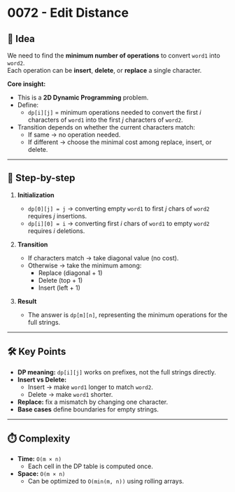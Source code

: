 # 0072 - Edit Distance  

## 🧠 Idea  

We need to find the **minimum number of operations** to convert `word1` into `word2`.  
Each operation can be **insert**, **delete**, or **replace** a single character.  

**Core insight:**  
- This is a **2D Dynamic Programming** problem.  
- Define:  
  - `dp[i][j]` = minimum operations needed to convert the first *i* characters of `word1` into the first *j* characters of `word2`.  
- Transition depends on whether the current characters match:  
  - If same → no operation needed.  
  - If different → choose the minimal cost among replace, insert, or delete.  

---

## 🔁 Step-by-step  

1. **Initialization**  
   - `dp[0][j] = j` → converting empty `word1` to first *j* chars of `word2` requires *j* insertions.  
   - `dp[i][0] = i` → converting first *i* chars of `word1` to empty `word2` requires *i* deletions.  

2. **Transition**  
   - If characters match → take diagonal value (no cost).  
   - Otherwise → take the minimum among:  
     - Replace (diagonal + 1)  
     - Delete (top + 1)  
     - Insert (left + 1)  

3. **Result**  
   - The answer is `dp[m][n]`, representing the minimum operations for the full strings.  

---

## 🛠️ Key Points  

- **DP meaning:** `dp[i][j]` works on prefixes, not the full strings directly.  
- **Insert vs Delete:**  
  - Insert → make `word1` longer to match `word2`.  
  - Delete → make `word1` shorter.  
- **Replace:** fix a mismatch by changing one character.  
- **Base cases** define boundaries for empty strings.  

---

## ⏱️ Complexity  

- **Time:** `O(m × n)`  
  - Each cell in the DP table is computed once.  
- **Space:** `O(m × n)`  
  - Can be optimized to `O(min(m, n))` using rolling arrays.  
